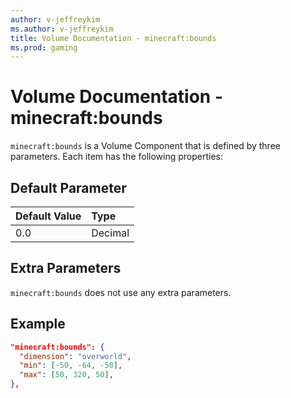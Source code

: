 ```yaml
---
author: v-jeffreykim
ms.author: v-jeffreykim
title: Volume Documentation - minecraft:bounds
ms.prod: gaming
---
```


# Volume Documentation - minecraft:bounds

`minecraft:bounds` is a Volume Component that is defined by three parameters. Each item has the following properties:

## Default Parameter

|Default Value|Type |
|:----|:----|
|0.0| Decimal|

## Extra Parameters

`minecraft:bounds` does not use any extra parameters.

## Example

```json
"minecraft:bounds": {
  "dimension": "overworld",
  "min": [-50, -64, -50],
  "max": [50, 320, 50],
},
```
